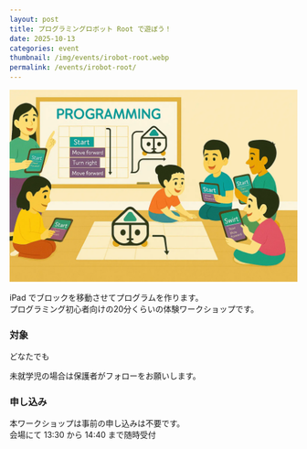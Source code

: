 ```yaml
---
layout: post
title: プログラミングロボット Root で遊ぼう！
date: 2025-10-13
categories: event
thumbnail: /img/events/irobot-root.webp
permalink: /events/irobot-root/
---
```


<img class='w-full pb-8' src='/img/events/irobot-root.webp' alt='プログラミングロボット Root で遊ぼう！'>

iPad でブロックを移動させてプログラムを作ります。<br>
プログラミング初心者向けの20分くらいの体験ワークショップです。

### 対象

どなたでも

未就学児の場合は保護者がフォローをお願いします。

### 申し込み

本ワークショップは事前の申し込みは不要です。<br>
会場にて 13:30 から 14:40 まで随時受付

